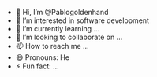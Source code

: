 - 👋 Hi, I’m @Pablogoldenhand
- 👀 I’m interested in software development
- 🌱 I’m currently learning ...
- 💞️ I’m looking to collaborate on ...
- 📫 How to reach me ...
- 😄 Pronouns: He
- ⚡ Fun fact: ...

<!---
Pablogoldenhand/Pablogoldenhand is a ✨ special ✨ repository because its `README.md` (this file) appears on your GitHub profile.
You can click the Preview link to take a look at your changes.
--->
